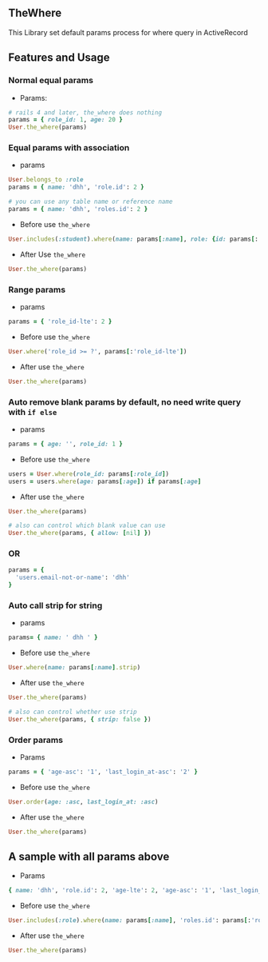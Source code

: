 ## TheWhere

This Library set default params process for where query in ActiveRecord

## Features and Usage

### Normal equal params

* Params:
```ruby
# rails 4 and later, the_where does nothing
params = { role_id: 1, age: 20 }
User.the_where(params)
```

### Equal params with association

* params
```ruby
User.belongs_to :role
params = { name: 'dhh', 'role.id': 2 }

# you can use any table name or reference name
params = { name: 'dhh', 'roles.id': 2 }
```
* Before use `the_where`
```ruby
User.includes(:student).where(name: params[:name], role: {id: params[:'role.id']})
```
* After Use `the_where`
```ruby
User.the_where(params)
```

### Range params
* params
```ruby
params = { 'role_id-lte': 2 }
```
* Before use `the_where`
```ruby
User.where('role_id >= ?', params[:'role_id-lte'])
```
* After use `the_where`
```ruby
User.the_where(params)
```

### Auto remove blank params by default, no need write query with `if else`
* params
```ruby
params = { age: '', role_id: 1 }
```
* Before use `the_where`
```ruby
users = User.where(role_id: params[:role_id])
users = users.where(age: params[:age]) if params[:age]
```
* After use `the_where`
```ruby
User.the_where(params)

# also can control which blank value can use
User.the_where(params, { allow: [nil] })
```

### OR
```ruby
params = {
  'users.email-not-or-name': 'dhh'
}

```

### Auto call strip for string 
* params
```ruby
params= { name: ' dhh ' }
```
* Before use `the_where`
```ruby
User.where(name: params[:name].strip)
```
* After use `the_where`
```ruby
User.the_where(params)

# also can control whether use strip
User.the_where(params, { strip: false })
```

### Order params
* Params
```ruby
params = { 'age-asc': '1', 'last_login_at-asc': '2' }
```
* Before use `the_where`
```ruby
User.order(age: :asc, last_login_at: :asc)
```
* After use `the_where`
```ruby
User.the_where(params)
```

## A sample with all params above
* Params
```ruby
{ name: 'dhh', 'role.id': 2, 'age-lte': 2, 'age-asc': '1', 'last_login_at-asc': '2' }
```
* Before use `the_where`
```ruby
User.includes(:role).where(name: params[:name], 'roles.id': params[:'role.id']).order(age: :asc, last_login_at: :asc)
```
* After use `the_where`
```ruby
User.the_where(params)
```

